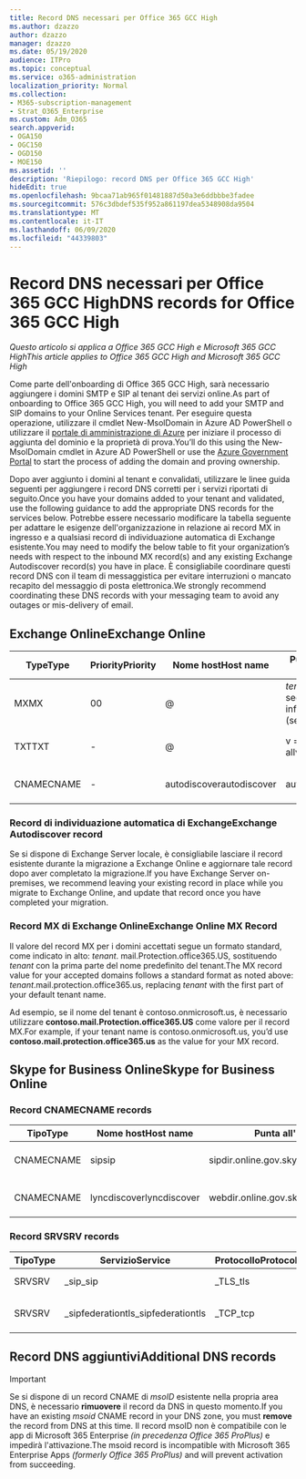 ```yaml
---
title: Record DNS necessari per Office 365 GCC High
ms.author: dzazzo
author: dzazzo
manager: dzazzo
ms.date: 05/19/2020
audience: ITPro
ms.topic: conceptual
ms.service: o365-administration
localization_priority: Normal
ms.collection:
- M365-subscription-management
- Strat_O365_Enterprise
ms.custom: Adm_O365
search.appverid:
- OGA150
- OGC150
- OGD150
- MOE150
ms.assetid: ''
description: 'Riepilogo: record DNS per Office 365 GCC High'
hideEdit: true
ms.openlocfilehash: 9bcaa71ab965f01481887d50a3e6ddbbbe3fadee
ms.sourcegitcommit: 576c3dbdef535f952a861197dea5348908da9504
ms.translationtype: MT
ms.contentlocale: it-IT
ms.lasthandoff: 06/09/2020
ms.locfileid: "44339803"
---
```

# <a name="dns-records-for-office-365-gcc-high"></a><span data-ttu-id="ae1e1-103">Record DNS necessari per Office 365 GCC High</span><span class="sxs-lookup"><span data-stu-id="ae1e1-103">DNS records for Office 365 GCC High</span></span>

<span data-ttu-id="ae1e1-104">*Questo articolo si applica a Office 365 GCC High e Microsoft 365 GCC High*</span><span class="sxs-lookup"><span data-stu-id="ae1e1-104">*This article applies to Office 365 GCC High and Microsoft 365 GCC High*</span></span>

<span data-ttu-id="ae1e1-105">Come parte dell'onboarding di Office 365 GCC High, sarà necessario aggiungere i domini SMTP e SIP al tenant dei servizi online.</span><span class="sxs-lookup"><span data-stu-id="ae1e1-105">As part of onboarding to Office 365 GCC High, you will need to add your SMTP and SIP domains to your Online Services tenant.</span></span>  <span data-ttu-id="ae1e1-106">Per eseguire questa operazione, utilizzare il cmdlet New-MsolDomain in Azure AD PowerShell o utilizzare il [portale di amministrazione di Azure](https://portal.azure.us) per iniziare il processo di aggiunta del dominio e la proprietà di prova.</span><span class="sxs-lookup"><span data-stu-id="ae1e1-106">You’ll do this using the New-MsolDomain cmdlet in Azure AD PowerShell or use the [Azure Government Portal](https://portal.azure.us) to start the process of adding the domain and proving ownership.</span></span>

<span data-ttu-id="ae1e1-107">Dopo aver aggiunto i domini al tenant e convalidati, utilizzare le linee guida seguenti per aggiungere i record DNS corretti per i servizi riportati di seguito.</span><span class="sxs-lookup"><span data-stu-id="ae1e1-107">Once you have your domains added to your tenant and validated, use the following guidance to add the appropriate DNS records for the services below.</span></span>  <span data-ttu-id="ae1e1-108">Potrebbe essere necessario modificare la tabella seguente per adattare le esigenze dell'organizzazione in relazione ai record MX in ingresso e a qualsiasi record di individuazione automatica di Exchange esistente.</span><span class="sxs-lookup"><span data-stu-id="ae1e1-108">You may need to modify the below table to fit your organization’s needs with respect to the inbound MX record(s) and any existing Exchange Autodiscover record(s) you have in place.</span></span>  <span data-ttu-id="ae1e1-109">È consigliabile coordinare questi record DNS con il team di messaggistica per evitare interruzioni o mancato recapito del messaggio di posta elettronica.</span><span class="sxs-lookup"><span data-stu-id="ae1e1-109">We strongly recommend coordinating these DNS records with your messaging team to avoid any outages or mis-delivery of email.</span></span>

## <a name="exchange-online"></a><span data-ttu-id="ae1e1-110">Exchange Online</span><span class="sxs-lookup"><span data-stu-id="ae1e1-110">Exchange Online</span></span>

| <span data-ttu-id="ae1e1-111">Type</span><span class="sxs-lookup"><span data-stu-id="ae1e1-111">Type</span></span> | <span data-ttu-id="ae1e1-112">Priority</span><span class="sxs-lookup"><span data-stu-id="ae1e1-112">Priority</span></span> | <span data-ttu-id="ae1e1-113">Nome host</span><span class="sxs-lookup"><span data-stu-id="ae1e1-113">Host name</span></span> | <span data-ttu-id="ae1e1-114">Punta all'indirizzo o al valore</span><span class="sxs-lookup"><span data-stu-id="ae1e1-114">Points to address or value</span></span> | <span data-ttu-id="ae1e1-115">TTL</span><span class="sxs-lookup"><span data-stu-id="ae1e1-115">TTL</span></span> |
| --- | --- | --- | --- | --- |
| <span data-ttu-id="ae1e1-116">MX</span><span class="sxs-lookup"><span data-stu-id="ae1e1-116">MX</span></span> | <span data-ttu-id="ae1e1-117">0</span><span class="sxs-lookup"><span data-stu-id="ae1e1-117">0</span></span> | @ | <span data-ttu-id="ae1e1-118">*tenant*. mail.Protection.office365.US (vedere di seguito per ulteriori informazioni)</span><span class="sxs-lookup"><span data-stu-id="ae1e1-118">*tenant*.mail.protection.office365.us (see below for additional details)</span></span> | <span data-ttu-id="ae1e1-119">1 Hour</span><span class="sxs-lookup"><span data-stu-id="ae1e1-119">1 Hour</span></span> |
| <span data-ttu-id="ae1e1-120">TXT</span><span class="sxs-lookup"><span data-stu-id="ae1e1-120">TXT</span></span> | - | @ | <span data-ttu-id="ae1e1-121">v = spf1 include: SPF. Protection. office365. us-all</span><span class="sxs-lookup"><span data-stu-id="ae1e1-121">v=spf1 include:spf.protection.office365.us -all</span></span> | <span data-ttu-id="ae1e1-122">1 Hour</span><span class="sxs-lookup"><span data-stu-id="ae1e1-122">1 Hour</span></span> |
| <span data-ttu-id="ae1e1-123">CNAME</span><span class="sxs-lookup"><span data-stu-id="ae1e1-123">CNAME</span></span> | - | <span data-ttu-id="ae1e1-124">autodiscover</span><span class="sxs-lookup"><span data-stu-id="ae1e1-124">autodiscover</span></span> | <span data-ttu-id="ae1e1-125">autodiscover.office365.us</span><span class="sxs-lookup"><span data-stu-id="ae1e1-125">autodiscover.office365.us</span></span> | <span data-ttu-id="ae1e1-126">1 Hour</span><span class="sxs-lookup"><span data-stu-id="ae1e1-126">1 Hour</span></span> |

### <a name="exchange-autodiscover-record"></a><span data-ttu-id="ae1e1-127">Record di individuazione automatica di Exchange</span><span class="sxs-lookup"><span data-stu-id="ae1e1-127">Exchange Autodiscover record</span></span>

<span data-ttu-id="ae1e1-128">Se si dispone di Exchange Server locale, è consigliabile lasciare il record esistente durante la migrazione a Exchange Online e aggiornare tale record dopo aver completato la migrazione.</span><span class="sxs-lookup"><span data-stu-id="ae1e1-128">If you have Exchange Server on-premises, we recommend leaving your existing record in place while you migrate to Exchange Online, and update that record once you have completed your migration.</span></span> 

### <a name="exchange-online-mx-record"></a><span data-ttu-id="ae1e1-129">Record MX di Exchange Online</span><span class="sxs-lookup"><span data-stu-id="ae1e1-129">Exchange Online MX Record</span></span>

<span data-ttu-id="ae1e1-130">Il valore del record MX per i domini accettati segue un formato standard, come indicato in alto: *tenant*. mail.Protection.office365.US, sostituendo *tenant* con la prima parte del nome predefinito del tenant.</span><span class="sxs-lookup"><span data-stu-id="ae1e1-130">The MX record value for your accepted domains follows a standard format as noted above: *tenant*.mail.protection.office365.us, replacing *tenant* with the first part of your default tenant name.</span></span>

<span data-ttu-id="ae1e1-131">Ad esempio, se il nome del tenant è contoso.onmicrosoft.us, è necessario utilizzare **contoso.mail.Protection.office365.US** come valore per il record MX.</span><span class="sxs-lookup"><span data-stu-id="ae1e1-131">For example, if your tenant name is contoso.onmicrosoft.us, you’d use **contoso.mail.protection.office365.us** as the value for your MX record.</span></span>

## <a name="skype-for-business-online"></a><span data-ttu-id="ae1e1-132">Skype for Business Online</span><span class="sxs-lookup"><span data-stu-id="ae1e1-132">Skype for Business Online</span></span>

### <a name="cname-records"></a><span data-ttu-id="ae1e1-133">Record CNAME</span><span class="sxs-lookup"><span data-stu-id="ae1e1-133">CNAME records</span></span>

| <span data-ttu-id="ae1e1-134">Tipo</span><span class="sxs-lookup"><span data-stu-id="ae1e1-134">Type</span></span> | <span data-ttu-id="ae1e1-135">Nome host</span><span class="sxs-lookup"><span data-stu-id="ae1e1-135">Host name</span></span> | <span data-ttu-id="ae1e1-136">Punta all'indirizzo o al valore</span><span class="sxs-lookup"><span data-stu-id="ae1e1-136">Points to address or value</span></span> | <span data-ttu-id="ae1e1-137">TTL</span><span class="sxs-lookup"><span data-stu-id="ae1e1-137">TTL</span></span> |
| --- | --- | --- | --- |
| <span data-ttu-id="ae1e1-138">CNAME</span><span class="sxs-lookup"><span data-stu-id="ae1e1-138">CNAME</span></span> | <span data-ttu-id="ae1e1-139">sip</span><span class="sxs-lookup"><span data-stu-id="ae1e1-139">sip</span></span> | <span data-ttu-id="ae1e1-140">sipdir.online.gov.skypeforbusiness.us</span><span class="sxs-lookup"><span data-stu-id="ae1e1-140">sipdir.online.gov.skypeforbusiness.us</span></span> | <span data-ttu-id="ae1e1-141">1 Hour</span><span class="sxs-lookup"><span data-stu-id="ae1e1-141">1 Hour</span></span> |
| <span data-ttu-id="ae1e1-142">CNAME</span><span class="sxs-lookup"><span data-stu-id="ae1e1-142">CNAME</span></span> | <span data-ttu-id="ae1e1-143">lyncdiscover</span><span class="sxs-lookup"><span data-stu-id="ae1e1-143">lyncdiscover</span></span> | <span data-ttu-id="ae1e1-144">webdir.online.gov.skypeforbusiness.us</span><span class="sxs-lookup"><span data-stu-id="ae1e1-144">webdir.online.gov.skypeforbusiness.us</span></span> | <span data-ttu-id="ae1e1-145">1 Hour</span><span class="sxs-lookup"><span data-stu-id="ae1e1-145">1 Hour</span></span> |

### <a name="srv-records"></a><span data-ttu-id="ae1e1-146">Record SRV</span><span class="sxs-lookup"><span data-stu-id="ae1e1-146">SRV records</span></span>

| <span data-ttu-id="ae1e1-147">Tipo</span><span class="sxs-lookup"><span data-stu-id="ae1e1-147">Type</span></span> | <span data-ttu-id="ae1e1-148">Servizio</span><span class="sxs-lookup"><span data-stu-id="ae1e1-148">Service</span></span> | <span data-ttu-id="ae1e1-149">Protocollo</span><span class="sxs-lookup"><span data-stu-id="ae1e1-149">Protocol</span></span> | <span data-ttu-id="ae1e1-150">Porta</span><span class="sxs-lookup"><span data-stu-id="ae1e1-150">Port</span></span> | <span data-ttu-id="ae1e1-151">Peso</span><span class="sxs-lookup"><span data-stu-id="ae1e1-151">Weight</span></span> | <span data-ttu-id="ae1e1-152">Priority</span><span class="sxs-lookup"><span data-stu-id="ae1e1-152">Priority</span></span> | <span data-ttu-id="ae1e1-153">Nome</span><span class="sxs-lookup"><span data-stu-id="ae1e1-153">Name</span></span> | <span data-ttu-id="ae1e1-154">Destinazione</span><span class="sxs-lookup"><span data-stu-id="ae1e1-154">Target</span></span> | <span data-ttu-id="ae1e1-155">TTL</span><span class="sxs-lookup"><span data-stu-id="ae1e1-155">TTL</span></span> |
| --- | --- | --- | --- | --- | --- | --- | --- | --- |
| <span data-ttu-id="ae1e1-156">SRV</span><span class="sxs-lookup"><span data-stu-id="ae1e1-156">SRV</span></span> | <span data-ttu-id="ae1e1-157">\_sip</span><span class="sxs-lookup"><span data-stu-id="ae1e1-157">\_sip</span></span> | <span data-ttu-id="ae1e1-158">\_TLS</span><span class="sxs-lookup"><span data-stu-id="ae1e1-158">\_tls</span></span> | <span data-ttu-id="ae1e1-159">443</span><span class="sxs-lookup"><span data-stu-id="ae1e1-159">443</span></span> | <span data-ttu-id="ae1e1-160">1 </span><span class="sxs-lookup"><span data-stu-id="ae1e1-160">1</span></span> | <span data-ttu-id="ae1e1-161">100</span><span class="sxs-lookup"><span data-stu-id="ae1e1-161">100</span></span> | @ | <span data-ttu-id="ae1e1-162">sipdir.online.gov.skypeforbusiness.us</span><span class="sxs-lookup"><span data-stu-id="ae1e1-162">sipdir.online.gov.skypeforbusiness.us</span></span> | <span data-ttu-id="ae1e1-163">1 ora</span><span class="sxs-lookup"><span data-stu-id="ae1e1-163">1 Hour</span></span> |
| <span data-ttu-id="ae1e1-164">SRV</span><span class="sxs-lookup"><span data-stu-id="ae1e1-164">SRV</span></span> | <span data-ttu-id="ae1e1-165">\_sipfederationtls</span><span class="sxs-lookup"><span data-stu-id="ae1e1-165">\_sipfederationtls</span></span> | <span data-ttu-id="ae1e1-166">\_TCP</span><span class="sxs-lookup"><span data-stu-id="ae1e1-166">\_tcp</span></span> | <span data-ttu-id="ae1e1-167">5061</span><span class="sxs-lookup"><span data-stu-id="ae1e1-167">5061</span></span> | <span data-ttu-id="ae1e1-168">1 </span><span class="sxs-lookup"><span data-stu-id="ae1e1-168">1</span></span> | <span data-ttu-id="ae1e1-169">100</span><span class="sxs-lookup"><span data-stu-id="ae1e1-169">100</span></span> | @ | <span data-ttu-id="ae1e1-170">sipfed.online.gov.skypeforbusiness.us</span><span class="sxs-lookup"><span data-stu-id="ae1e1-170">sipfed.online.gov.skypeforbusiness.us</span></span> | <span data-ttu-id="ae1e1-171">1 Hour</span><span class="sxs-lookup"><span data-stu-id="ae1e1-171">1 Hour</span></span> |

## <a name="additional-dns-records"></a><span data-ttu-id="ae1e1-172">Record DNS aggiuntivi</span><span class="sxs-lookup"><span data-stu-id="ae1e1-172">Additional DNS records</span></span>

> [!IMPORTANT]
> <span data-ttu-id="ae1e1-173">Se si dispone di un record CNAME di *msoID* esistente nella propria area DNS, è necessario **rimuovere** il record da DNS in questo momento.</span><span class="sxs-lookup"><span data-stu-id="ae1e1-173">If you have an existing *msoid* CNAME record in your DNS zone, you must **remove** the record from DNS at this time.</span></span>  <span data-ttu-id="ae1e1-174">Il record msoID non è compatibile con le app di Microsoft 365 Enterprise *(in precedenza Office 365 ProPlus)* e impedirà l'attivazione.</span><span class="sxs-lookup"><span data-stu-id="ae1e1-174">The msoid record is incompatible with Microsoft 365 Enterprise Apps *(formerly Office 365 ProPlus)* and will prevent activation from succeeding.</span></span>
